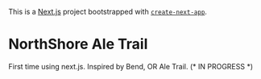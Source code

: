This is a [Next.js](https://nextjs.org/) project bootstrapped with [`create-next-app`](https://github.com/vercel/next.js/tree/canary/packages/create-next-app).

# NorthShore Ale Trail 
First time using next.js. 
Inspired by Bend, OR Ale Trail. 
(* IN PROGRESS *)
